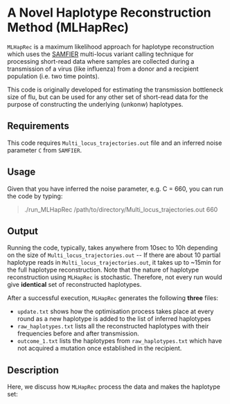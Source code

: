 # A Novel Haplotype Reconstruction Method (MLHapRec)
`MLHapRec` is a maximum likelihood approach for haplotype reconstruction which uses the [SAMFIER](https://github.com/cjri/samfire/blob/master/README.md) multi-locus variant calling technique for processing short-read data where samples are collected during a transmission of a virus (like influenza) from a donor and a recipient population (i.e. two time points). 

This code is originally developed for estimating the transmission bottleneck size of flu, but can be used for any other set of short-read data for the purpose of constructing the underlying (unkonw) haplotypes. 

## Requirements
This code requires `Multi_locus_trajectories.out` file and an inferred noise parameter `C` from `SAMFIER`.

## Usage
Given that you have inferred the noise parameter, e.g. C = 660, you can run the code by typing:
> ./run_MLHapRec /path/to/directory/Multi_locus_trajectories.out 660

## Output
Running the code, typically, takes anywhere from 10sec to 10h depending on the size of `Multi_locus_trajectories.out` -- If there are about 10 partial haplotype reads in `Multi_locus_trajectories.out`, it takes up to ~15min for the full haplotype reconstruction. Note that the nature of haplotype reconstruction using `MLHapRec` is stochastic. Therefore, not every run would give **identical** set of reconstructed haplotypes. 

After a successful execution, `MLHapRec` generates the following **three** files: 
- `update.txt` shows how the optimisation process takes place at every round as a new haplotype is added to the list of inferred haplotypes 
- `raw_haplotypes.txt` lists all the reconstructed haplotypes with their frequencies before and after transmission.
- `outcome_1.txt` lists the haplotypes from `raw_haplotypes.txt` which have not acquired a mutation once established in the recipient.

## Description
Here, we discuss how `MLHapRec` process the data and makes the haplotype set:

